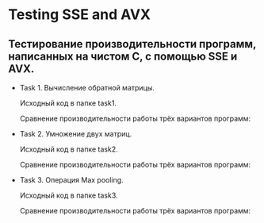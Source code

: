 # Testing SSE and AVX

## Тестирование производительности программ, написанных на чистом C, с помощью SSE и AVX.


- Task 1. Вычисление обратной матрицы.
  
  Исходный код в папке task1.
  
  Сравнение производительности работы трёх вариантов программ: 
  
- Task 2. Умножение двух матриц.
  
  Исходный код в папке task2.
  
  Сравнение производительности работы трёх вариантов программ: 
  
- Task 3. Операция Max pooling.
  
  Исходный код в папке task3.
  
  Сравнение производительности работы трёх вариантов программ: 
  

